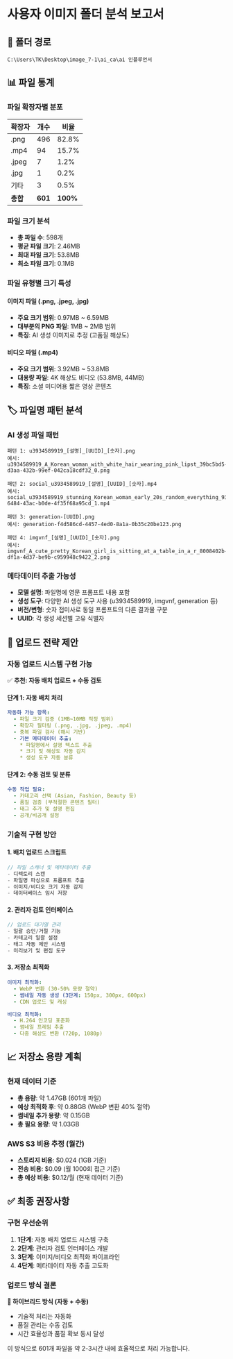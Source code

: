 # 사용자 이미지 폴더 분석 보고서

## 📂 폴더 경로
`C:\Users\TK\Desktop\image_7-1\ai_ca\ai 인플루언서`

## 📊 파일 통계

### 파일 확장자별 분포
| 확장자 | 개수 | 비율 |
|--------|------|------|
| .png   | 496  | 82.8% |
| .mp4   | 94   | 15.7% |
| .jpeg  | 7    | 1.2%  |
| .jpg   | 1    | 0.2%  |
| 기타   | 3    | 0.5%  |
| **총합** | **601** | **100%** |

### 파일 크기 분석
- **총 파일 수**: 598개
- **평균 파일 크기**: 2.46MB
- **최대 파일 크기**: 53.8MB
- **최소 파일 크기**: 0.1MB

### 파일 유형별 크기 특성

#### 이미지 파일 (.png, .jpeg, .jpg)
- **주요 크기 범위**: 0.97MB ~ 6.59MB
- **대부분의 PNG 파일**: 1MB ~ 2MB 범위
- **특징**: AI 생성 이미지로 추정 (고품질 해상도)

#### 비디오 파일 (.mp4)
- **주요 크기 범위**: 3.92MB ~ 53.8MB
- **대용량 파일**: 4K 해상도 비디오 (53.8MB, 44MB)
- **특징**: 소셜 미디어용 짧은 영상 콘텐츠

## 🏷️ 파일명 패턴 분석

### AI 생성 파일 패턴
```
패턴 1: u3934589919_[설명]_[UUID]_[숫자].png
예시: u3934589919_A_Korean_woman_with_white_hair_wearing_pink_lipst_39bc5bd5-d3aa-432b-99ef-042ca18cdf32_0.png

패턴 2: social_u3934589919_[설명]_[UUID]_[숫자].mp4
예시: social_u3934589919_stunning_Korean_woman_early_20s_random_everything_93ae66e2-6484-43ac-b0de-4f35f68a95cd_1.mp4

패턴 3: generation-[UUID].png
예시: generation-f4d586cd-4457-4ed0-8a1a-0b35c20be123.png

패턴 4: imgvnf_[설명]_[UUID]_[숫자].png
예시: imgvnf_A_cute_pretty_Korean_girl_is_sitting_at_a_table_in_a_r_8008402b-df1a-4d37-be9b-c959948c9422_2.png
```

### 메타데이터 추출 가능성
- **모델 설명**: 파일명에 영문 프롬프트 내용 포함
- **생성 도구**: 다양한 AI 생성 도구 사용 (u3934589919, imgvnf, generation 등)
- **버전/변형**: 숫자 접미사로 동일 프롬프트의 다른 결과물 구분
- **UUID**: 각 생성 세션별 고유 식별자

## 🚀 업로드 전략 제안

### 자동 업로드 시스템 구현 가능
✅ **추천: 자동 배치 업로드 + 수동 검토**

#### 단계 1: 자동 배치 처리
```yaml
자동화 가능 항목:
  - 파일 크기 검증 (1MB~10MB 적정 범위)
  - 확장자 필터링 (.png, .jpg, .jpeg, .mp4)
  - 중복 파일 검사 (해시 기반)
  - 기본 메타데이터 추출:
    * 파일명에서 설명 텍스트 추출
    * 크기 및 해상도 자동 감지
    * 생성 도구 자동 분류
```

#### 단계 2: 수동 검토 및 분류
```yaml
수동 작업 필요:
  - 카테고리 선택 (Asian, Fashion, Beauty 등)
  - 품질 검증 (부적절한 콘텐츠 필터)
  - 태그 추가 및 설명 편집
  - 공개/비공개 설정
```

### 기술적 구현 방안

#### 1. 배치 업로드 스크립트
```typescript
// 파일 스캐너 및 메타데이터 추출
- 디렉토리 스캔
- 파일명 파싱으로 프롬프트 추출
- 이미지/비디오 크기 자동 감지
- 데이터베이스 임시 저장
```

#### 2. 관리자 검토 인터페이스
```typescript
// 업로드 대기열 관리
- 일괄 승인/거절 기능
- 카테고리 일괄 설정
- 태그 자동 제안 시스템
- 미리보기 및 편집 도구
```

#### 3. 저장소 최적화
```yaml
이미지 최적화:
  - WebP 변환 (30-50% 용량 절약)
  - 썸네일 자동 생성 (3단계: 150px, 300px, 600px)
  - CDN 업로드 및 캐싱

비디오 최적화:
  - H.264 인코딩 표준화
  - 썸네일 프레임 추출
  - 다중 해상도 변환 (720p, 1080p)
```

## 📈 저장소 용량 계획

### 현재 데이터 기준
- **총 용량**: 약 1.47GB (601개 파일)
- **예상 최적화 후**: 약 0.88GB (WebP 변환 40% 절약)
- **썸네일 추가 용량**: 약 0.15GB
- **총 필요 용량**: 약 1.03GB

### AWS S3 비용 추정 (월간)
- **스토리지 비용**: $0.024 (1GB 기준)
- **전송 비용**: $0.09 (월 1000회 접근 기준)
- **총 예상 비용**: $0.12/월 (현재 데이터 기준)

## ✅ 최종 권장사항

### 구현 우선순위
1. **1단계**: 자동 배치 업로드 시스템 구축
2. **2단계**: 관리자 검토 인터페이스 개발  
3. **3단계**: 이미지/비디오 최적화 파이프라인
4. **4단계**: 메타데이터 자동 추출 고도화

### 업로드 방식 결론
**🎯 하이브리드 방식 (자동 + 수동)**
- 기술적 처리는 자동화
- 품질 관리는 수동 검토
- 시간 효율성과 품질 확보 동시 달성

이 방식으로 601개 파일을 약 2-3시간 내에 효율적으로 처리 가능합니다.